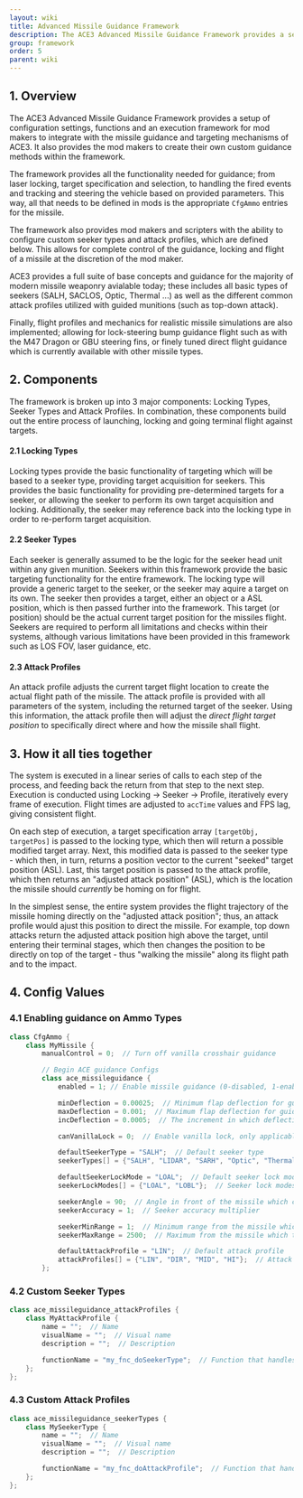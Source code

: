 ```yaml
---
layout: wiki
title: Advanced Missile Guidance Framework
description: The ACE3 Advanced Missile Guidance Framework provides a setup of configuration settings, functions and a execution framework for mod makers to integrate with the missile guidance and targeting mechanisms of ACE3.
group: framework
order: 5
parent: wiki
---
```


## 1. Overview

The ACE3 Advanced Missile Guidance Framework provides a setup of configuration settings, functions and an execution framework for mod makers to integrate with the missile guidance and targeting mechanisms of ACE3. It also provides the mod makers to create their own custom guidance methods within the framework.

The framework provides all the functionality needed for guidance; from laser locking, target specification and selection, to handling the fired events and tracking and steering the vehicle based on provided parameters. This way, all that needs to be defined in mods is the appropriate `CfgAmmo` entries for the missile.

The framework also provides mod makers and scripters with the ability to configure custom seeker types and attack profiles, which are defined below. This allows for complete control of the guidance, locking and flight of a missile at the discretion of the mod maker.

ACE3 provides a full suite of base concepts and guidance for the majority of modern missile weaponry avialable today; these includes all basic types of seekers (SALH, SACLOS, Optic, Thermal ...) as well as the different common attack profiles utilized with guided munitions (such as top-down attack).

Finally, flight profiles and mechanics for realistic missile simulations are also implemented; allowing for lock-steering bump guidance flight such as with the M47 Dragon or GBU steering fins, or finely tuned direct flight guidance which is currently available with other missile types.


## 2. Components

The framework is broken up into 3 major components: Locking Types, Seeker Types and Attack Profiles. In combination, these components build out the entire process of launching, locking and going terminal flight against targets.

#### 2.1 Locking Types
Locking types provide the basic functionality of targeting which will be based to a seeker type, providing target acquisition for seekers. This provides the basic functionality for providing pre-determined targets for a seeker, or allowing the seeker to perform its own target acquisition and locking. Additionally, the seeker may reference back into the locking type in order to re-perform target acquisition.

#### 2.2 Seeker Types
Each seeker is generally assumed to be the logic for the seeker head unit within any given munition. Seekers within this framework provide the basic targeting functionality for the entire framework. The locking type will provide a generic target to the seeker, or the seeker may aquire a target on its own. The seeker then provides a target, either an object or a ASL position, which is then passed further into the framework. This target (or position) should be the actual current target position for the missiles flight. Seekers are required to perform all limitations and checks within their systems, although various limitations have been provided in this framework such as LOS FOV, laser guidance, etc.

#### 2.3 Attack Profiles

An attack profile adjusts the current target flight location to create the actual flight path of the missile. The attack profile is provided with all parameters of the system, including the returned target of the seeker. Using this information, the attack profile then will adjust the *direct flight target position* to specifically direct where and how the missile shall flight.


## 3. How it all ties together

The system is executed in a linear series of calls to each step of the process, and feeding back the return from that step to the next step. Execution is conducted using Locking -> Seeker -> Profile, iteratively every frame of execution. Flight times are adjusted to `accTime` values and FPS lag, giving consistent flight.

On each step of execution, a target specification array `[targetObj, targetPos]` is passed to the locking type, which then will return a possible modified target array. Next, this modified data is passed to the seeker type - which then, in turn, returns a position vector to the current "seeked" target position (ASL). Last, this target position is passed to the attack profile, which then returns an "adjusted attack position" (ASL), which is the location the missile should *currently* be homing on for flight.

In the simplest sense, the entire system provides the flight trajectory of the missile homing directly on the "adjusted attack position"; thus, an attack profile would ajust this position to direct the missile.  For example, top down attacks return the adjusted attack position high above the target, until entering their terminal stages, which then changes the position to be directly on top of the target - thus "walking the missile" along its flight path and to the impact.


## 4. Config Values

### 4.1 Enabling guidance on Ammo Types

```c++
class CfgAmmo {
    class MyMissile {
        manualControl = 0;  // Turn off vanilla crosshair guidance

        // Begin ACE guidance Configs
        class ace_missileguidance {
            enabled = 1; // Enable missile guidance (0-disabled, 1-enabled)

            minDeflection = 0.00025;  // Minimum flap deflection for guidance
            maxDeflection = 0.001;  // Maximum flap deflection for guidance
            incDeflection = 0.0005;  // The increment in which deflection adjusts

            canVanillaLock = 0;  // Enable vanilla lock, only applicable to non-cadet modes, 'recruit' always uses vanilla locking (0-disabled, 1-enabled)

            defaultSeekerType = "SALH";  // Default seeker type
            seekerTypes[] = {"SALH", "LIDAR", "SARH", "Optic", "Thermal", "GPS", "SACLOS", "MCLOS"};  // Seeker types available

            defaultSeekerLockMode = "LOAL";  // Default seeker lock mode
            seekerLockModes[] = {"LOAL", "LOBL"};  // Seeker lock modes available

            seekerAngle = 90;  // Angle in front of the missile which can be searched
            seekerAccuracy = 1;  // Seeker accuracy multiplier

            seekerMinRange = 1;  // Minimum range from the missile which the seeker can visually search
            seekerMaxRange = 2500;  // Maximum from the missile which the seeker can visually search

            defaultAttackProfile = "LIN";  // Default attack profile
            attackProfiles[] = {"LIN", "DIR", "MID", "HI"};  // Attack profiles available
        };
```

### 4.2 Custom Seeker Types

```c++
class ace_missileguidance_attackProfiles {
    class MyAttackProfile {
        name = "";  // Name
        visualName = "";  // Visual name
        description = "";  // Description

        functionName = "my_fnc_doSeekerType";  // Function that handles the seeker type
    };
};
```

### 4.3 Custom Attack Profiles

```c++
class ace_missileguidance_seekerTypes {
    class MySeekerType {
        name = "";  // Name
        visualName = "";  // Visual name
        description = "";  // Description

        functionName = "my_fnc_doAttackProfile";  // Function that handles the attack profile
    };
};
```
